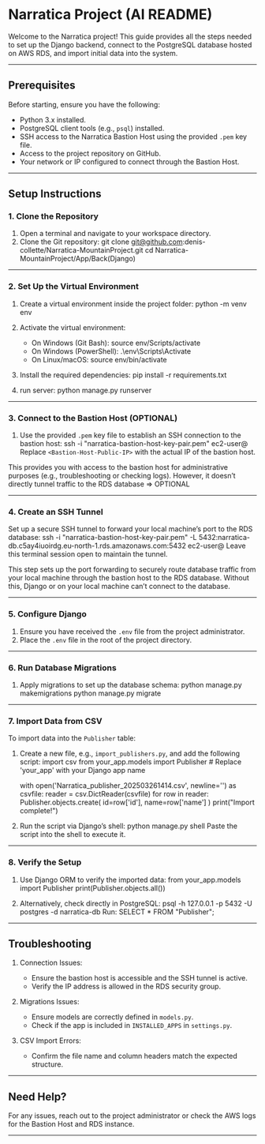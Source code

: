 # Narratica Project (AI README)

Welcome to the Narratica project! This guide provides all the steps needed to set up the Django backend, connect to the PostgreSQL database hosted on AWS RDS, and import initial data into the system.

---

## Prerequisites
Before starting, ensure you have the following:
- Python 3.x installed.
- PostgreSQL client tools (e.g., `psql`) installed.
- SSH access to the Narratica Bastion Host using the provided `.pem` key file.
- Access to the project repository on GitHub.
- Your network or IP configured to connect through the Bastion Host.

---

## Setup Instructions

### 1. Clone the Repository
1. Open a terminal and navigate to your workspace directory.
2. Clone the Git repository:
   git clone git@github.com:denis-collette/Narratica-MountainProject.git
   cd Narratica-MountainProject/App/Back(Django)

---

### 2. Set Up the Virtual Environment
1. Create a virtual environment inside the project folder:
   python -m venv env
2. Activate the virtual environment:
   - On Windows (Git Bash):
     source env/Scripts/activate
   - On Windows (PowerShell):
      .\env\Scripts\Activate
   - On Linux/macOS:
     source env/bin/activate

3. Install the required dependencies:
   pip install -r requirements.txt

4. run server:
python manage.py runserver
---

### 3. Connect to the Bastion Host (OPTIONAL)
1. Use the provided `.pem` key file to establish an SSH connection to the bastion host:
   ssh -i "narratica-bastion-host-key-pair.pem" ec2-user@<Bastion-Host-Public-IP>
   Replace `<Bastion-Host-Public-IP>` with the actual IP of the bastion host.

This provides you with access to the bastion host for administrative purposes (e.g., troubleshooting or checking logs). However, it doesn’t directly tunnel traffic to the RDS database => OPTIONAL

---

### 4. Create an SSH Tunnel
Set up a secure SSH tunnel to forward your local machine’s port to the RDS database:
ssh -i "narratica-bastion-host-key-pair.pem" -L 5432:narratica-db.c5ay4iuoirdg.eu-north-1.rds.amazonaws.com:5432 ec2-user@<Bastion-Host-Public-IP>
Leave this terminal session open to maintain the tunnel.

This step sets up the port forwarding to securely route database traffic from your local machine through the bastion host to the RDS database. Without this, Django or  on your local machine can’t connect to the database.

---

### 5. Configure Django

1. Ensure you have received the `.env` file from the project administrator.
2. Place the `.env` file in the root of the project directory.

---

### 6. Run Database Migrations
1. Apply migrations to set up the database schema:
   python manage.py makemigrations
   python manage.py migrate

---

### 7. Import Data from CSV
To import data into the `Publisher` table:
1. Create a new file, e.g., `import_publishers.py`, and add the following script:
   import csv
   from your_app.models import Publisher  # Replace 'your_app' with your Django app name

   with open('Narratica_publisher_202503261414.csv', newline='') as csvfile:
       reader = csv.DictReader(csvfile)
       for row in reader:
           Publisher.objects.create(
               id=row['id'],
               name=row['name']
           )
   print("Import complete!")

2. Run the script via Django’s shell:
   python manage.py shell
   Paste the script into the shell to execute it.

---

### 8. Verify the Setup
1. Use Django ORM to verify the imported data:
   from your_app.models import Publisher
   print(Publisher.objects.all())

2. Alternatively, check directly in PostgreSQL:
   psql -h 127.0.0.1 -p 5432 -U postgres -d narratica-db
   Run:
   SELECT * FROM "Publisher";

---

## Troubleshooting
1. Connection Issues:
   - Ensure the bastion host is accessible and the SSH tunnel is active.
   - Verify the IP address is allowed in the RDS security group.

2. Migrations Issues:
   - Ensure models are correctly defined in `models.py`.
   - Check if the app is included in `INSTALLED_APPS` in `settings.py`.

3. CSV Import Errors:
   - Confirm the file name and column headers match the expected structure.

---

## Need Help?
For any issues, reach out to the project administrator or check the AWS logs for the Bastion Host and RDS instance.

---